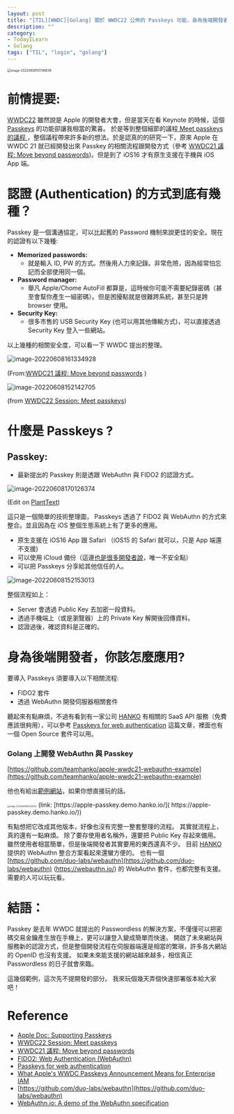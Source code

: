 ```yaml
---
layout: post
title: "[TIL][WWDC][Golang] 關於 WWDC22 公佈的 Passkeys 功能，身為後端開發者你該知道什麼?"
description: ""
category: 
- TodayILearn
- Golang
tags: ["TIL", "login", "golang"]
---
```


<img src="../images/2021/image-20220608151748839.png" alt="image-20220608151748839" style="zoom:50%;" />



# 前情提要:

[WWDC22](https://developer.apple.com/videos/wwdc2022/) 雖然說是 Apple 的開發者大會，但是當天在看 Keynote 的時候，這個 [Passkeys](https://developer.apple.com/documentation/authenticationservices/public-private_key_authentication/supporting_passkeys) 的功能卻讓我相當的驚喜。 於是等到整個細節的議程[ Meet passkeys 的議程 ](https://developer.apple.com/videos/play/wwdc2022/10092/)，整個議程帶來許多新的想法。於是認真的的研究一下，原來 Apple 在 WWDC 21 就已經開發出來 Passkey 的相關流程跟開發方式（參考 [WWDC21 議程: Move beyond passwords](https://developer.apple.com/videos/play/wwdc2021/10106/))。但是到了 iOS16 才有原生支援在手機與 iOS App 端。

# 認證 (Authentication) 的方式到底有幾種？

Passkey 是一個溝通協定，可以比起舊的 Password 機制來說更佳的安全。現在的認證有以下幾種:

- **Memorized passwords:**
  - 就是輸入 ID, PW 的方式。然後用人力來記錄。非常危險，因為經常怕忘記而全部使用同一個。
- **Password manager:**
  - 舉凡 Apple/Chome AutoFill 都算是，這時候你可能不需要紀錄密碼（甚至會幫你產生一組密碼）。但是困擾點就是很難跨系統，甚至只是跨 browser 使用。
- **Security Key:**
  - 很多市售的 USB Security Key (也可以用其他傳輸方式)，可以直接透過 Security Key 登入一些網站。

以上幾種的相關安全度，可以看一下 WWDC 提出的整理。



![image-20220608161334928](../images/2021/image-20220608161334928.png)

(From:[WWDC21 議程: Move beyond passwords](https://developer.apple.com/videos/play/wwdc2021/10106/) )

![image-20220608152142705](../images/2021/image-20220608152142705.png)

(from [WWDC22 Session: Meet passkeys](https://developer.apple.com/videos/play/wwdc2022/10092/))

# 什麼是 Passkeys ? 

## **Passkey:**

- 最新提出的 Passkey 則是透跟 WebAuthn 與 FIDO2 的認證方式。

![image-20220608170126374](../images/2021/image-20220608170126374.png)

(Edit on [PlantText](https://www.planttext.com/?text=SoWkIImgAStDuU8goIp9ILLuENtEisbx508IYukpKokB5PxFQdc-RTFprJEVjNS-dxBY-UmT81LT3IyMJdwsjV7vYkx73KrSN4_sxWTAlcXeLR3HrRLJUDRP_MpbV2k5bmtzBnlx5DmyNVoD580YJpks0SrxiQhtnTfEZHVjdI-RL-WeFEjfVxwbMvCBeWbY0CHAAuMdJPjVDZGg19GcvMGcAtYdLiAC34zDSYmjoSXJ05lla9gN0lG30000))

這只是一個簡單的技術整理圖， Passkeys 透過了 FIDO2 與 WebAuthn 的方式來整合。並且因為在 iOS 整個生態系統上有了更多的應用。

- 原生支援在 iOS16 App 跟 Safari  （iOS15 的 Safari 就可以，只是 App 端還不支援)
- 可以使用 iCloud 備份（這邊[也是很多開發者說](https://blog.hypr.com/what-apples-wwdc-passkeys-announcement-means-for-enterprise-iam)，唯一不安全點）
- 可以把 Passkeys 分享給其他信任的人。

![image-20220608152153013](../images/2021/image-20220608152153013.png)

整個流程如上：

- Server 會透過 Public Key 去加密一段資料。
- 透過手機端上（或是瀏覽器）上的 Private Key 解開後回傳資料。
- 認證過後，確認資料是正確的。

# 身為後端開發者，你該怎麼應用?

要導入 Passkeys 須要導入以下相關流程:

- FIDO2 套件
- 透過 WebAuthn 開發伺服器相關套件

聽起來有點麻煩，不過有看到有一家公司 [HANKO](https://www.hanko.io/) 有相關的 SaaS API 服務（免費應該很夠用），可以參考 [Passkeys for web authentication](https://www.hanko.io/blog/passkeys-part-1) 這篇文章，裡面也有一個 Open Source 套件可以用。

### Golang 上開發 WebAuthn 與 Passkey

[https://github.com/teamhanko/apple-wwdc21-webauthn-example](https://github.com/teamhanko/apple-wwdc21-webauthn-example)

他也有給出[範例網站](https://apple-passkey.demo.hanko.io/)，如果你想直接玩的話。

<img src="../images/2021/image-20220608182120053.png" alt="image-20220608182120053" style="zoom:33%;" />
(link: [https://apple-passkey.demo.hanko.io/]( https://apple-passkey.demo.hanko.io/))

有點想把它改成其他版本，好像也沒有完整一整套整理的流程。 其實就流程上，真的還有一點麻煩。 除了要存使用者名稱外，還要把 Public Key 存起來備用。 雖然使用者相當簡單，但是後端開發者其實要用的東西還真不少。 目前  [HANKO](https://www.hanko.io/)  提供的 WebAuthn 整合方案看起來還蠻方便的。 也有一個 [https://github.com/duo-labs/webauthn](https://github.com/duo-labs/webauthn)  (https://webauthn.io/) 的 WebAuthn 套件，也都完整有支援。需要的人可以玩玩看。

# 結語：

Passkey 是去年 WWDC 就提出的 Passwordless 的解決方案，不僅僅可以把密碼交易金鑰產生放在手機上，更可以讓登入變成簡單而快速。 開啟了未來網站與服務新的認證方式，但是整個開發流程在伺服器端還是相當的繁瑣，許多各大網站的 OpenID 也沒有支援。 如果未來能支援的網站越來越多，相信真正 Passwordless 的日子就會來臨。

這幾個範例，這次先不提開發的部分。 我來玩個幾天弄個快速部署版本給大家吧！

# Reference

-  [Apple Doc: Supporting Passkeys](https://developer.apple.com/documentation/authenticationservices/public-private_key_authentication/supporting_passkeys)
-  [WWDC22 Session: Meet passkeys](https://developer.apple.com/videos/play/wwdc2022/10092/)
-   [WWDC21 議程: Move beyond passwords](https://developer.apple.com/videos/play/wwdc2021/10106/)
-  [FIDO2: Web Authentication (WebAuthn)](https://fidoalliance.org/fido2-2/fido2-web-authentication-webauthn/)
-  [Passkeys for web authentication](https://www.hanko.io/blog/passkeys-part-1)
-  [What Apple's WWDC Passkeys Announcement Means for Enterprise IAM](https://blog.hypr.com/what-apples-wwdc-passkeys-announcement-means-for-enterprise-iam)
-  [https://github.com/duo-labs/webauthn](https://github.com/duo-labs/webauthn)
- [WebAuthn.io: A demo of the WebAuthn specification](https://webauthn.io/)





